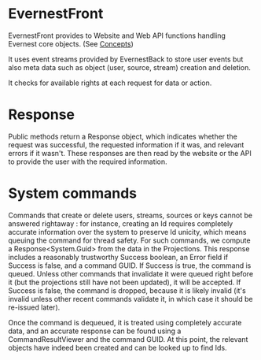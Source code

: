 

EvernestFront
=============

EvernestFront provides to Website and Web API functions handling Evernest core objects. (See [Concepts](https://github.com/Evernest/Evernest/wiki/Concepts:-Events,-Streams-and-Rights))

It uses event streams provided by EvernestBack to store user events but also meta data such as object (user, source, stream) creation and deletion.

It checks for available rights at each request for data or action.

Response
================

Public methods return a Response object, which indicates whether the request was successful, the requested information if it was, and relevant errors if it wasn't.
These responses are then read by the website or the API to provide the user with the required information.

System commands
=========================================

Commands that create or delete users, streams, sources or keys cannot be answered rightaway : for instance, creating an Id requires
completely accurate information over the system to preserve Id unicity, which means queuing the command for thread safety. 
For such commands, we compute a Response<System.Guid> from the data in the Projections. This response includes a reasonably trustworthy Success boolean, an Error field if Success is false, 
and a command GUID. 
If Success is true, the command is queued. Unless other commands that invalidate it were queued right before it (but the projections still have not been updated), it will be accepted.
If Success is false, the command is dropped, because it is likely invalid (it's invalid unless other recent commands validate it, in which case it should be re-issued later).

Once the command is dequeued, it is treated using completely accurate data, and an accurate response can be found using a CommandResultViewer and the command GUID.
At this point, the relevant objects have indeed been created and can be looked up to find Ids.
